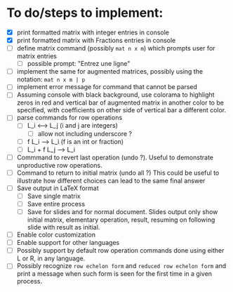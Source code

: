 # To do/steps to implement:

 - [x] print formatted matrix with integer entries in console
 - [x] print formatted matrix with Fractions entries in console
 - [ ] define matrix command (possibly `mat n x m`) which prompts user for matrix entries
   - [ ] possible prompt: "Entrez une ligne"
 - [ ] implement the same for augmented matrices, possibly using the notation: `mat n x m | p`
 - [ ] implement error message for command that cannot be parsed
 - [ ] Assuming console with black background, use colorama to highlight zeros in red and vertical bar of augmented matrix in another color to be specified, with coefficients on other side of vertical bar a different color.
 - [ ] parse commands for row operations
   - [ ] L_i <--> L_j  (i and j are integers)
     - [ ] allow not including underscore ?
   - [ ] f L_i --> L_i   (f is an int or fraction)
   - [ ] L_i + f L_j --> L_i
 - [ ] Commmand to revert last operation (undo ?). Useful to demonstrate unproductive row operations.
 - [ ] Command to return to initial matrix (undo all ?) This could be useful to illustrate how different choices can lead to the same final answer
 - [ ] Save output in LaTeX format
   - [ ] Save single matrix
   - [ ] Save entire process
   - [ ] Save for slides and for normal document. Slides output only show initial matrix, elementary operation, result, resuming on following slide with result as initial.
 - [ ] Enable color customization
 - [ ] Enable support for other languages
 - [ ] Possibly support by default row operation commands done using either L or R, in any language.
 - [ ] Possibly recognize `row echelon form` and `reduced row echelon form` and print a message when such form is seen for the first time in a given process.
